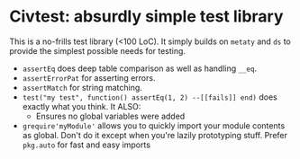 # Civtest: absurdly simple test library

This is a no-frills test library (<100 LoC). It simply builds on `metaty` and
`ds` to provide the simplest possible needs for testing.

* `assertEq` does deep table comparison as well as handling `__eq`.
* `assertErrorPat` for asserting errors.
* `assertMatch` for string matching.
* `test("my test", function() assertEq(1, 2) --[[fails]] end)` does exactly what
  you think. It ALSO:
  * Ensures no global variables were added
* `grequire'myModule'` allows you to quickly import your module contents as
  global. Don't do it except when you're lazily prototyping stuff. Prefer
  `pkg.auto` for fast and easy imports

